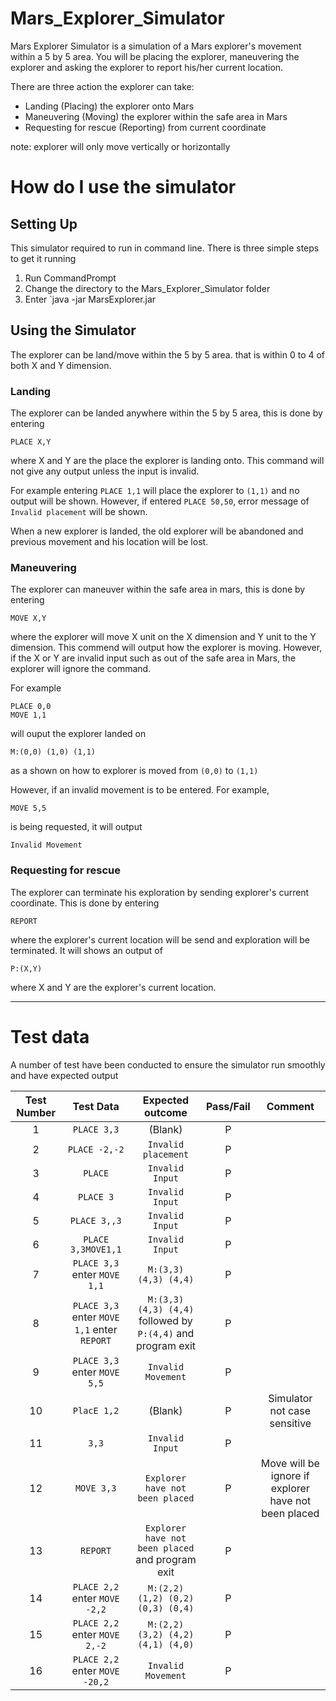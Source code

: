 # Mars_Explorer_Simulator

Mars Explorer Simulator is a simulation of a Mars explorer's movement within a 5 by 5 area. 
You will be placing the explorer, maneuvering the explorer and asking the explorer to report his/her current location. 

There are three action the explorer can take:

- Landing (Placing) the explorer onto Mars
- Maneuvering (Moving) the explorer within the safe area in Mars
- Requesting for rescue (Reporting) from current coordinate
 
 note: explorer will only move vertically or horizontally
 
# How do I use the simulator

## Setting Up

This simulator required to run in command line. There is three simple steps to get it running
1. Run CommandPrompt
2. Change the directory to the Mars_Explorer_Simulator folder
3. Enter `java -jar MarsExplorer.jar

## Using the Simulator

The explorer can be land/move within the 5 by 5 area. that is within 0 to 4 of both X and Y dimension. 

### Landing

The explorer can be landed anywhere within the 5 by 5 area, this is done by entering 

    PLACE X,Y 

where X and Y are the place the explorer is landing onto. 
This command will not give any output unless the input is invalid. 

For example entering `PLACE 1,1` will place the explorer to `(1,1)` and no output will be shown. 
However, if entered `PLACE 50,50`, error message of `Invalid placement` will be shown.

When a new explorer is landed, the old explorer will be abandoned and previous movement and his location will be lost.


### Maneuvering

The explorer can maneuver within the safe area in mars, this is done by entering 

    MOVE X,Y

where the explorer will move X unit on the X dimension and Y unit to the Y dimension. This commend will output how the explorer is moving. 
However, if the X or Y are invalid input such as out of the safe area in Mars, the explorer will ignore the command.

For example

    PLACE 0,0
    MOVE 1,1
        
will ouput the explorer landed on 

    M:(0,0) (1,0) (1,1)

as a shown on how to explorer is moved from `(0,0)` to `(1,1)`

However, if an invalid movement is to be entered. For example,
 
    MOVE 5,5
 is being requested, it will output 
    
    Invalid Movement
    
### Requesting for rescue

The explorer can terminate his exploration by sending explorer's current coordinate. This is done by entering

    REPORT
    
where the explorer's current location will be send and exploration will be terminated. It will shows an
output of 

    P:(X,Y)
where X and Y are the explorer's current location.

--------------------
# Test data
 
A number of test have been conducted to ensure the simulator run smoothly and have expected output

|Test Number| Test Data| Expected outcome | Pass/Fail| Comment|
|:---------:|:--------:|:----------------:|:--------:|:------:|
|1|`PLACE 3,3`|(Blank)|P||
|2|`PLACE -2,-2`|`Invalid placement`|P||
|3|`PLACE`|`Invalid Input`|P||
|4|`PLACE 3`|`Invalid Input`|P||
|5|`PLACE 3,,3`|`Invalid Input`|P||
|6|`PLACE 3,3MOVE1,1`|`Invalid Input`|P||
|7|`PLACE 3,3` enter `MOVE 1,1`|`M:(3,3) (4,3) (4,4)`|P||
|8|`PLACE 3,3` enter `MOVE 1,1` enter `REPORT`|`M:(3,3) (4,3) (4,4)` followed by `P:(4,4)` and program exit|P||
|9|`PLACE 3,3` enter `MOVE 5,5`|`Invalid Movement`|P||
|10|`PlacE 1,2` |(Blank)|P|Simulator not case sensitive|
|11|`3,3`|`Invalid Input`|P||
|12|`MOVE 3,3`| `Explorer have not been placed`|P|Move will be ignore if explorer have not been placed|
|13|`REPORT`|`Explorer have not been placed` and program exit|P||
|14|`PLACE 2,2` enter `MOVE -2,2`|`M:(2,2) (1,2) (0,2) (0,3) (0,4)`|P||
|15|`PLACE 2,2` enter `MOVE 2,-2`|`M:(2,2) (3,2) (4,2) (4,1) (4,0)`|P||
|16|`PLACE 2,2` enter `MOVE -20,2`|`Invalid Movement`|P||